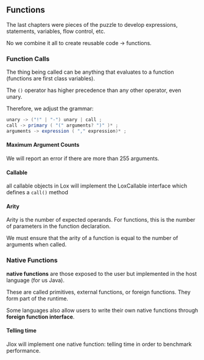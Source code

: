 ## Functions

The last chapters were pieces of the puzzle to develop expressions, statements, variables, flow control, etc.

No we combine it all to create reusable code -> functions.

### Function Calls

The thing being called can be anything that evaluates to a function (functions are first class variables).

The `()` operator has higher precedence than any other operator, even unary.

Therefore, we adjust the grammar:

```Java
unary -> ("!" | "-") unary | call ;
call -> primary ( "(" arguments? ")" )* ;
arguments -> expression ( "," expression)* ;
```

#### Maximum Argument Counts

We will report an error if there are more than 255 arguments.

#### Callable

all callable objects in Lox will implement the LoxCallable interface which defines a `call()` method

#### Arity

Arity is the number of expected operands. For functions, this is the number of parameters in the function declaration.

We must ensure that the arity of a function is equal to the number of arguments when called.

### Native Functions

**native functions** are those exposed to the user but implemented in the host language (for us Java).

These are called primitives, external functions, or foreign functions. They form part of the runtime.

Some languages also allow users to write their own native functions through **foreign function interface**.

#### Telling time

Jlox will implement one native function: telling time in order to benchmark performance.

